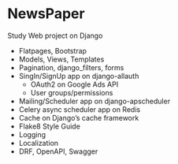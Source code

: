 # NewsPaper
Study Web project on Django

* Flatpages, Bootstrap
* Models, Views, Templates
* Pagination, django_filters, forms
* SingIn/SignUp app on django-allauth
  * OAuth2 on Google Ads API
  * User groups/permissions
* Mailing/Scheduler app on django-apscheduler
* Celery async scheduler app on Redis
* Cache on Django’s cache framework
* Flake8 Style Guide
* Logging
* Localization
* DRF, OpenAPI, Swagger